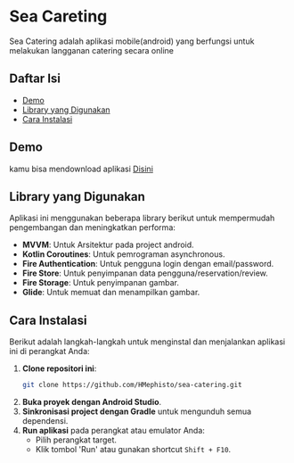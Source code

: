 # Sea Careting
Sea Catering adalah aplikasi mobile(android) yang berfungsi untuk melakukan langganan catering secara online

## Daftar Isi
- [Demo](#demo)
- [Library yang Digunakan](#library-yang-digunakan)
- [Cara Instalasi](#cara-instalasi)

## Demo
kamu bisa mendownload aplikasi [Disini](https://github.com/HMephisto/sea-catering/blob/master/SeaCatering.apk)

## Library yang Digunakan

Aplikasi ini menggunakan beberapa library berikut untuk mempermudah pengembangan dan meningkatkan performa:

- **MVVM**: Untuk Arsitektur pada project android.
- **Kotlin Coroutines**: Untuk pemrograman asynchronous.
- **Fire Authentication**: Untuk pengguna login dengan email/password.
- **Fire Store**: Untuk penyimpanan data pengguna/reservation/review.
- **Fire Storage**: Untuk penyimpanan gambar.
- **Glide**: Untuk memuat dan menampilkan gambar.

## Cara Instalasi

Berikut adalah langkah-langkah untuk menginstal dan menjalankan aplikasi ini di perangkat Anda:

1. **Clone repositori ini**:
    ```sh
    git clone https://github.com/HMephisto/sea-catering.git
    ```
2. **Buka proyek dengan Android Studio**.
3. **Sinkronisasi project dengan Gradle** untuk mengunduh semua dependensi.
4. **Run aplikasi** pada perangkat atau emulator Anda:
    - Pilih perangkat target.
    - Klik tombol 'Run' atau gunakan shortcut `Shift + F10`.
